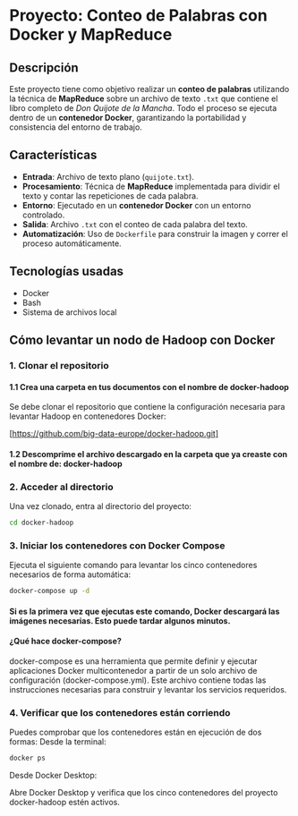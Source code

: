 # Proyecto: Conteo de Palabras con Docker y MapReduce

##  Descripción

Este proyecto tiene como objetivo realizar un **conteo de palabras** utilizando la técnica de **MapReduce** sobre un archivo de texto `.txt` que contiene el libro completo de *Don Quijote de la Mancha*. Todo el proceso se ejecuta dentro de un **contenedor Docker**, garantizando la portabilidad y consistencia del entorno de trabajo.

##  Características

-  **Entrada**: Archivo de texto plano (`quijote.txt`).
-  **Procesamiento**: Técnica de **MapReduce** implementada para dividir el texto y contar las repeticiones de cada palabra.
-  **Entorno**: Ejecutado en un **contenedor Docker** con un entorno controlado.
-  **Salida**: Archivo `.txt` con el conteo de cada palabra del texto.
-  **Automatización**: Uso de `Dockerfile` para construir la imagen y correr el proceso automáticamente.

##  Tecnologías usadas

- Docker
- Bash
- Sistema de archivos local

## Cómo levantar un nodo de Hadoop con Docker

###  1. Clonar el repositorio

#### 1.1 Crea una carpeta en tus documentos con el nombre de docker-hadoop

Se debe clonar el repositorio que contiene la configuración necesaria para levantar Hadoop en contenedores Docker:


[https://github.com/big-data-europe/docker-hadoop.git]


#### 1.2 Descomprime el archivo descargado en la carpeta que ya creaste con el nombre de: docker-hadoop


### 2. Acceder al directorio

Una vez clonado, entra al directorio del proyecto:
```bash
cd docker-hadoop
```
### 3. Iniciar los contenedores con Docker Compose

Ejecuta el siguiente comando para levantar los cinco contenedores necesarios de forma automática:

```bash
docker-compose up -d
```
#### Si es la primera vez que ejecutas este comando, Docker descargará las imágenes necesarias. Esto puede tardar algunos minutos.

#### ¿Qué hace docker-compose?

docker-compose es una herramienta que permite definir y ejecutar aplicaciones Docker multicontenedor a partir de un solo archivo de configuración (docker-compose.yml). Este archivo contiene todas las instrucciones necesarias para construir y levantar los servicios requeridos.

### 4. Verificar que los contenedores están corriendo

Puedes comprobar que los contenedores están en ejecución de dos formas:
Desde la terminal:

```bash
docker ps
```
Desde Docker Desktop:

Abre Docker Desktop y verifica que los cinco contenedores del proyecto docker-hadoop estén activos.







